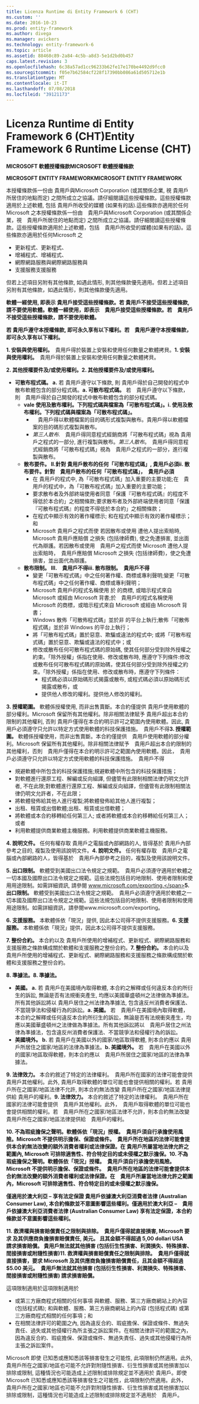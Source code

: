 ```yaml
---
title: Licenza Runtime di Entity Framework 6 (CHT)
ms.custom: ''
ms.date: 2016-10-23
ms.prod: entity-framework
ms.author: divega
ms.manager: avickers
ms.technology: entity-framework-6
ms.topic: article
ms.assetid: 88468c89-2a84-4c5b-a8d3-5e1d2bd0b457
caps.latest.revision: 3
ms.openlocfilehash: 6c38a57ad1cc96233b62fe17e170be4492d9fcc0
ms.sourcegitcommit: f05e7b62584cf228f17390bb086a61d505712e1b
ms.translationtype: MT
ms.contentlocale: it-IT
ms.lasthandoff: 07/08/2018
ms.locfileid: "39121173"
---
```

# <a name="entity-framework-6-runtime-license-cht"></a><span data-ttu-id="0cd66-102">Licenza Runtime di Entity Framework 6 (CHT)</span><span class="sxs-lookup"><span data-stu-id="0cd66-102">Entity Framework 6 Runtime License (CHT)</span></span>
<span data-ttu-id="0cd66-103">**MICROSOFT 軟體授權條款**</span><span class="sxs-lookup"><span data-stu-id="0cd66-103">**MICROSOFT 軟體授權條款**</span></span>

<span data-ttu-id="0cd66-104">**MICROSOFT ENTITY FRAMEWORK**</span><span class="sxs-lookup"><span data-stu-id="0cd66-104">**MICROSOFT ENTITY FRAMEWORK**</span></span>

<span data-ttu-id="0cd66-105">本授權條款係一份由 貴用戶與Microsoft Corporation (或其關係企業, 視 貴用戶所居住的地點而定) 之間所成立之協議。請仔細閱讀這些授權條款。這些授權條款適用於上述軟體, 包括 貴用戶所收受的媒體 (如果有的話).這些條款亦適用於任何Microsoft 之</span><span class="sxs-lookup"><span data-stu-id="0cd66-105">本授權條款係一份由　貴用戶與Microsoft Corporation (或其關係企業，視　貴用戶所居住的地點而定) 之間所成立之協議。請仔細閱讀這些授權條款。這些授權條款適用於上述軟體，包括　貴用戶所收受的媒體(如果有的話)。這些條款亦適用於任何Microsoft 之</span></span>

-   <span data-ttu-id="0cd66-106">更新程式、</span><span class="sxs-lookup"><span data-stu-id="0cd66-106">更新程式、</span></span>
-   <span data-ttu-id="0cd66-107">增補程式、</span><span class="sxs-lookup"><span data-stu-id="0cd66-107">增補程式、</span></span>
-   <span data-ttu-id="0cd66-108">網際網路服務與</span><span class="sxs-lookup"><span data-stu-id="0cd66-108">網際網路服務與</span></span>
-   <span data-ttu-id="0cd66-109">支援服務</span><span class="sxs-lookup"><span data-stu-id="0cd66-109">支援服務</span></span>

<span data-ttu-id="0cd66-110">但若上述項目另附有其他條款, 如遇此情形, 則其他條款優先適用。</span><span class="sxs-lookup"><span data-stu-id="0cd66-110">但若上述項目另附有其他條款，如遇此情形，則其他條款優先適用。</span></span>

<span data-ttu-id="0cd66-111">**軟體一經使用, 即表示 貴用戶接受這些授權條款。若 貴用戶不接受這些授權條款, 請不要使用軟體。**</span><span class="sxs-lookup"><span data-stu-id="0cd66-111">**軟體一經使用，即表示　貴用戶接受這些授權條款。若　貴用戶不接受這些授權條款，請不要使用軟體。**</span></span>

<span data-ttu-id="0cd66-112">**若 貴用戶遵守本授權條款, 即可永久享有以下權利。**</span><span class="sxs-lookup"><span data-stu-id="0cd66-112">**若　貴用戶遵守本授權條款，即可永久享有以下權利。**</span></span>

<span data-ttu-id="0cd66-113">**1. 安裝與使用權利。**　貴用戶得於裝置上安裝和使用任何數量之軟體拷貝。</span><span class="sxs-lookup"><span data-stu-id="0cd66-113">**1.    安裝與使用權利。**　貴用戶得於裝置上安裝和使用任何數量之軟體拷貝。</span></span>

<span data-ttu-id="0cd66-114">**2. 其他授權要件及/或使用權利。**</span><span class="sxs-lookup"><span data-stu-id="0cd66-114">**2.    其他授權要件及/或使用權利。**</span></span>

-   <span data-ttu-id="0cd66-115">**可散布程式碼。 a.** 若 貴用戶遵守以下條款, 則 貴用戶得於自己開發的程式中散布軟體包含的部分程式碼。</span><span class="sxs-lookup"><span data-stu-id="0cd66-115">**a.    可散布程式碼。** 若　貴用戶遵守以下條款，則　貴用戶得於自己開發的程式中散布軟體包含的部分程式碼。</span></span>
    -   <span data-ttu-id="0cd66-116">**vale 使用及散布權利。下列程式碼與檔案為「可散布程式碼」。**</span><span class="sxs-lookup"><span data-stu-id="0cd66-116">**i.      使用及散布權利。下列程式碼與檔案為「可散布程式碼」。**</span></span>
        -   　<span data-ttu-id="0cd66-117">貴用戶得以軟體檔案的目的碼形式複製與散布。</span><span class="sxs-lookup"><span data-stu-id="0cd66-117">貴用戶得以軟體檔案的目的碼形式複製與散布。</span></span>
        -   <span data-ttu-id="0cd66-118">*第三人散布*.　貴用戶得同意程式經銷商將「可散布程式碼」視為 貴用戶之程式的一部分, 進行複製與散布。</span><span class="sxs-lookup"><span data-stu-id="0cd66-118">*第三人散布*。　貴用戶得同意程式經銷商將「可散布程式碼」視為　貴用戶之程式的一部分，進行複製與散布。</span></span>
    -   <span data-ttu-id="0cd66-119">**散布要件。 II.針對 貴用戶散布的任何「可散布程式碼」, 貴用戶必須**</span><span class="sxs-lookup"><span data-stu-id="0cd66-119">**ii.    散布要件。針對　貴用戶散布的任何「可散布程式碼」，　貴用戶必須**</span></span>
        -   <span data-ttu-id="0cd66-120">在 貴用戶的程式中, 為「可散布程式碼」加入重要的主要功能;</span><span class="sxs-lookup"><span data-stu-id="0cd66-120">在　貴用戶的程式中，為「可散布程式碼」加入重要的主要功能；</span></span>
        -   <span data-ttu-id="0cd66-121">要求散布者及外部終端使用者同意「保護『可散布程式碼』的程度不得低於本合約」之相關條款;</span><span class="sxs-lookup"><span data-stu-id="0cd66-121">要求散布者及外部終端使用者同意「保護『可散布程式碼』的程度不得低於本合約」之相關條款；</span></span>
        -   <span data-ttu-id="0cd66-122">在程式中顯示有效的著作權標示; 和</span><span class="sxs-lookup"><span data-stu-id="0cd66-122">在程式中顯示有效的著作權標示；和</span></span>
        -   <span data-ttu-id="0cd66-123">Microsoft 貴用戶之程式而使 若因散布或使用 遭他人提出索賠時, Microsoft 貴用戶應賠償 之損失 (包括律師費), 使之免遭損害, 並出面代為辯護。</span><span class="sxs-lookup"><span data-stu-id="0cd66-123">若因散布或使用　貴用戶之程式而使 Microsoft 遭他人提出索賠時，　貴用戶應賠償 Microsoft 之損失 (包括律師費)，使之免遭損害，並出面代為辯護。</span></span>
    -   <span data-ttu-id="0cd66-124">**散布限制。 III.　貴用戶不得**</span><span class="sxs-lookup"><span data-stu-id="0cd66-124">**iii.   散布限制。　貴用戶不得**</span></span>
        -   <span data-ttu-id="0cd66-125">變更「可散布程式碼」中之任何著作權、商標或專利聲明;</span><span class="sxs-lookup"><span data-stu-id="0cd66-125">變更「可散布程式碼」中之任何著作權、商標或專利聲明；</span></span>
        -   <span data-ttu-id="0cd66-126">Microsoft 貴用戶的程式名稱使用 於 的商標, 或暗示程式來自 Microsoft 或經由 Microsoft 背書;</span><span class="sxs-lookup"><span data-stu-id="0cd66-126">於　貴用戶的程式名稱使用 Microsoft 的商標，或暗示程式來自 Microsoft 或經由 Microsoft 背書；</span></span>
        -   <span data-ttu-id="0cd66-127">Windows 散佈「可散佈程式碼」並於非 的平台上執行;</span><span class="sxs-lookup"><span data-stu-id="0cd66-127">散佈「可散佈程式碼」並於非 Windows 的平台上執行；</span></span>
        -   <span data-ttu-id="0cd66-128">將「可散布程式碼」置於惡意、欺騙或違法的程式中; 或</span><span class="sxs-lookup"><span data-stu-id="0cd66-128">將「可散布程式碼」置於惡意、欺騙或違法的程式中；或</span></span>
        -   <span data-ttu-id="0cd66-129">修改或散布任何可散布程式碼的原始碼, 使其任何部分受到除外授權之約束。「除外授權」係指在使用、修改或散布時, 應遵守下列條件:</span><span class="sxs-lookup"><span data-stu-id="0cd66-129">修改或散布任何可散布程式碼的原始碼，使其任何部分受到除外授權之約束。「除外授權」係指在使用、修改或散布時，應遵守下列條件：</span></span>
            -   <span data-ttu-id="0cd66-130">程式碼必須以原始碼形式揭露或散布, 或</span><span class="sxs-lookup"><span data-stu-id="0cd66-130">程式碼必須以原始碼形式揭露或散布，或</span></span>
            -   <span data-ttu-id="0cd66-131">提供他人修改的權利。</span><span class="sxs-lookup"><span data-stu-id="0cd66-131">提供他人修改的權利。</span></span>

<span data-ttu-id="0cd66-132">**3. 授權範圍。** 軟體係授權使用, 而非出售賣斷。本合約僅提供 貴用戶使用軟體的部分權利。Microsoft 保留所有其他權利。除非相關法律賦予 貴用戶超出本合約限制的其他權利, 否則 貴用戶僅得在本合約明示許可之範圍內使用軟體。因此, 貴用戶必須遵守只允許以特定方式使用軟體的科技保護措施。　貴用戶不得</span><span class="sxs-lookup"><span data-stu-id="0cd66-132">**3.    授權範圍。** 軟體係授權使用，而非出售賣斷。本合約僅提供　貴用戶使用軟體的部分權利。Microsoft 保留所有其他權利。除非相關法律賦予　貴用戶超出本合約限制的其他權利，否則　貴用戶僅得在本合約明示許可之範圍內使用軟體。因此，　貴用戶必須遵守只允許以特定方式使用軟體的科技保護措施。　貴用戶不得</span></span>

-   <span data-ttu-id="0cd66-133">規避軟體中所包含的科技保護措施;</span><span class="sxs-lookup"><span data-stu-id="0cd66-133">規避軟體中所包含的科技保護措施；</span></span>
-   <span data-ttu-id="0cd66-134">對軟體進行還原工程、解編或反向組譯, 但儘管有此限制相關法律仍明文允許者, 不在此限;</span><span class="sxs-lookup"><span data-stu-id="0cd66-134">對軟體進行還原工程、解編或反向組譯，但儘管有此限制相關法律仍明文允許者，不在此限；</span></span>
-   <span data-ttu-id="0cd66-135">將軟體發佈給其他人進行複製;</span><span class="sxs-lookup"><span data-stu-id="0cd66-135">將軟體發佈給其他人進行複製；</span></span>
-   <span data-ttu-id="0cd66-136">出租、租賃或出借軟體;</span><span class="sxs-lookup"><span data-stu-id="0cd66-136">出租、租賃或出借軟體；</span></span>
-   <span data-ttu-id="0cd66-137">將軟體或本合約移轉給任何第三人; 或者</span><span class="sxs-lookup"><span data-stu-id="0cd66-137">將軟體或本合約移轉給任何第三人；或者</span></span>
-   <span data-ttu-id="0cd66-138">利用軟體提供商業軟體主機服務。</span><span class="sxs-lookup"><span data-stu-id="0cd66-138">利用軟體提供商業軟體主機服務。</span></span>

<span data-ttu-id="0cd66-139">**4. 說明文件。** 任何有權存取 貴用戶之電腦或內部網路的人, 皆得基於 貴用戶內部參考之目的, 複製及使用該說明文件。</span><span class="sxs-lookup"><span data-stu-id="0cd66-139">**4.    說明文件。** 任何有權存取　貴用戶之電腦或內部網路的人，皆得基於　貴用戶內部參考之目的，複製及使用該說明文件。</span></span>

<span data-ttu-id="0cd66-140">**5. 出口限制。** 軟體受到美國出口法令規定之規範。　貴用戶必須遵守適用於軟體之一切本國及國際出口法令規定之規範。這些法規包括目的地限制、使用者限制和使用用途限制。如需詳細資訊, 請參閱 www.microsoft.com/exporting.</span><span class="sxs-lookup"><span data-stu-id="0cd66-140">**5.    出口限制。** 軟體受到美國出口法令規定之規範。　貴用戶必須遵守適用於軟體之一切本國及國際出口法令規定之規範。這些法規包括目的地限制、使用者限制和使用用途限制。如需詳細資訊，請參閱www.microsoft.com/exporting。</span></span>

<span data-ttu-id="0cd66-141">**6. 支援服務。** 本軟體係依「現況」提供, 因此本公司得不提供支援服務。</span><span class="sxs-lookup"><span data-stu-id="0cd66-141">**6.    支援服務。** 本軟體係依「現況」提供，因此本公司得不提供支援服務。</span></span>

<span data-ttu-id="0cd66-142">**7. 整份合約。** 本合約以及 貴用戶所使用的增補程式、更新程式、網際網路服務和支援服務之條款構成關於軟體和支援服務之整份合約。</span><span class="sxs-lookup"><span data-stu-id="0cd66-142">**7.    整份合約。** 本合約以及　貴用戶所使用的增補程式、更新程式、網際網路服務和支援服務之條款構成關於軟體和支援服務之整份合約。</span></span>

<span data-ttu-id="0cd66-143">**8. 準據法。**</span><span class="sxs-lookup"><span data-stu-id="0cd66-143">**8.    準據法。**</span></span>

-   <span data-ttu-id="0cd66-144">**美國。 a.** 若 貴用戶在美國境內取得軟體, 本合約之解釋或任何違反本合約所衍生的訴訟, 無論是否有法規衝突產生, 均應以美國華盛頓州之法律做為準據法。所有其他訴訟將以 貴用戶居住之州法律為準據法, 包含違反州消費者保護法、不當競爭法和侵權行為的訴訟。</span><span class="sxs-lookup"><span data-stu-id="0cd66-144">**a.    美國。** 若　貴用戶在美國境內取得軟體，本合約之解釋或任何違反本合約所衍生的訴訟，無論是否有法規衝突產生，均應以美國華盛頓州之法律做為準據法。所有其他訴訟將以　貴用戶居住之州法律為準據法，包含違反州消費者保護法、不當競爭法和侵權行為的訴訟。</span></span>
-   <span data-ttu-id="0cd66-145">**美國境外。 b.** 若 貴用戶在美國以外的國家/地區取得軟體, 則本合約應以 貴用戶所居住之國家/地區的法律為準據法。</span><span class="sxs-lookup"><span data-stu-id="0cd66-145">**b.    美國境外。** 若　貴用戶在美國以外的國家/地區取得軟體，則本合約應以　貴用戶所居住之國家/地區的法律為準據法。</span></span>

<span data-ttu-id="0cd66-146">**9. 法律效力。** 本合約敘述了特定的法律權利。　貴用戶所在國家的法律可能會提供 貴用戶其他權利。此外, 貴用戶取得軟體的單位可能也會提供相關的權利。若 貴用戶所在之國家/地區法律不允許, 則本合約無法改變 貴用戶所在之國家/地區法律提供給 貴用戶的權利。</span><span class="sxs-lookup"><span data-stu-id="0cd66-146">**9.    法律效力。** 本合約敘述了特定的法律權利。　貴用戶所在國家的法律可能會提供　貴用戶其他權利。此外，　貴用戶取得軟體的單位可能也會提供相關的權利。若　貴用戶所在之國家/地區法律不允許，則本合約無法改變　貴用戶所在之國家/地區法律提供給　貴用戶的權利。</span></span>

<span data-ttu-id="0cd66-147">**10. 不為瑕疵擔保之聲明。軟體係依「現況」授權。　貴用戶須自行承擔使用風險。Microsoft 不提供明示擔保、保證或條件。　貴用戶所在地區的法律可能會提供本合約無法改變的額外消費者權利或法律保證。在 貴用戶所屬當地法律允許之範圍內, Microsoft 可排除適售性、符合特定目的或未侵權之默示擔保。**</span><span class="sxs-lookup"><span data-stu-id="0cd66-147">**10.   不為瑕疵擔保之聲明。軟體係依「現況」授權。　貴用戶須自行承擔使用風險。Microsoft 不提供明示擔保、保證或條件。　貴用戶所在地區的法律可能會提供本合約無法改變的額外消費者權利或法律保證。在　貴用戶所屬當地法律允許之範圍內，Microsoft 可排除適售性、符合特定目的或未侵權之默示擔保。**</span></span>

<span data-ttu-id="0cd66-148">**僅適用於澳大利亞 – 享有法定保證 貴用戶依據澳大利亞消費者法律 (Australian Consumer Law), 本合約條款並不意圖影響這些權利。**</span><span class="sxs-lookup"><span data-stu-id="0cd66-148">**僅適用於澳大利亞 –　貴用戶依據澳大利亞消費者法律 (Australian Consumer Law) 享有法定保證，本合約條款並不意圖影響這些權利。**</span></span>

<span data-ttu-id="0cd66-149">**11. 救濟權與損害賠償責任之限制與排除。　貴用戶僅得就直接損害, Microsoft 要求 及其供應商負擔損害賠償責任, 美元。 且其金額不得超過 5,00 dollari USA　請求損害賠償。 貴用戶無法就其他損害 (包括衍生性損害、利潤損失、特殊損害、間接損害或附隨性損害)**</span><span class="sxs-lookup"><span data-stu-id="0cd66-149">**11.   救濟權與損害賠償責任之限制與排除。　貴用戶僅得就直接損害，要求 Microsoft 及其供應商負擔損害賠償責任，且其金額不得超過 $5.00 美元。　貴用戶無法就其他損害 (包括衍生性損害、利潤損失、特殊損害、間接損害或附隨性損害) 請求損害賠償。**</span></span>

<span data-ttu-id="0cd66-150">這項限制適用於</span><span class="sxs-lookup"><span data-stu-id="0cd66-150">這項限制適用於</span></span>

-   <span data-ttu-id="0cd66-151">或第三方廠商程式相關的任何事項 與軟體、服務、第三方廠商網站上的內容 (包括程式碼); 和</span><span class="sxs-lookup"><span data-stu-id="0cd66-151">與軟體、服務、第三方廠商網站上的內容 (包括程式碼) 或第三方廠商程式相關的任何事項；和</span></span>
-   <span data-ttu-id="0cd66-152">在相關法律許可的範圍之內, 因為違反合約、瑕疵擔保、保證或條件、無過失責任、過失或其他侵權行為所主張之訴訟案件。</span><span class="sxs-lookup"><span data-stu-id="0cd66-152">在相關法律許可的範圍之內，因為違反合約、瑕疵擔保、保證或條件、無過失責任、過失或其他侵權行為所主張之訴訟案件。</span></span>

<span data-ttu-id="0cd66-153">Microsoft 即使 已知悉或應知悉該等損害發生之可能性, 此項限制仍然適用。此外, 貴用戶所在之國家/地區也可能不允許對附隨性損害、衍生性損害或其他損害加以排除或限制, 這種情況也可能造成上述限制或排除規定並不適用於 貴用戶。</span><span class="sxs-lookup"><span data-stu-id="0cd66-153">即使 Microsoft 已知悉或應知悉該等損害發生之可能性，此項限制仍然適用。此外，　貴用戶所在之國家/地區也可能不允許對附隨性損害、衍生性損害或其他損害加以排除或限制，這種情況也可能造成上述限制或排除規定並不適用於　貴用戶。</span></span>
